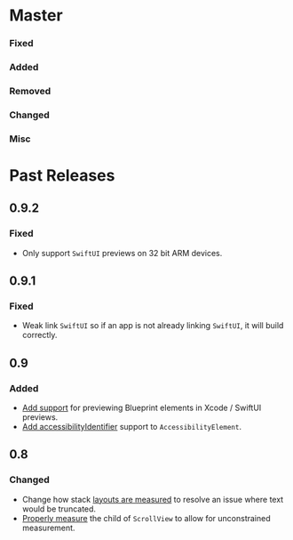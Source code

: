 # Master

### Fixed

### Added

### Removed

### Changed

### Misc

# Past Releases

## 0.9.2

### Fixed

- Only support `SwiftUI` previews on 32 bit ARM devices.

## 0.9.1

### Fixed

- Weak link `SwiftUI` so if an app is not already linking `SwiftUI`, it will build correctly.

## 0.9

### Added

- [Add support](https://github.com/square/Blueprint/pull/76) for previewing Blueprint elements in Xcode / SwiftUI previews.
- [Add accessibilityIdentifier](https://github.com/square/Blueprint/pull/81) support to `AccessibilityElement`.

## 0.8

### Changed

- Change how stack [layouts are measured](https://github.com/square/Blueprint/pull/68) to resolve an issue where text would be truncated.
- [Properly measure](https://github.com/square/Blueprint/pull/73) the child of `ScrollView` to allow for unconstrained measurement.
